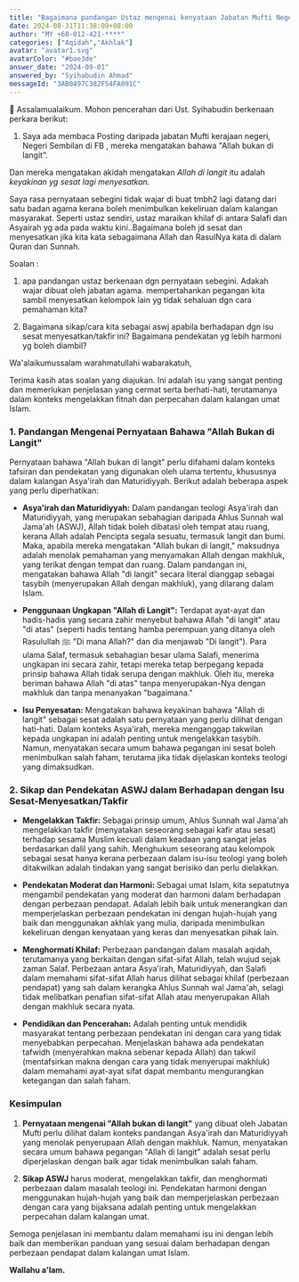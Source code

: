 ```yaml
---
title: "Bagaimana pandangan Ustaz mengenai kenyataan Jabatan Mufti Negeri Sembilan yang menyatakan \"Allah bukan di langit\" dan apakah sikap yang sepatutnya diambil dalam menghadapi isu takfiri ini?"
date: 2024-08-31T11:38:09+08:00
author: "MY +60-012-421-****"
categories: ["Aqidah","Akhlak"]
avatar: "avatar1.svg"
avatarColor: "#bae3de"
answer_date: "2024-09-01"
answered_by: "Syihabudin Ahmad"
messageId: "3AB0497C382F54FA091C"
---
```


🛑 Assalamualaikum. Mohon pencerahan dari Ust. Syihabudin berkenaan perkara berikut:

 1) Saya ada membaca Posting daripada jabatan Mufti kerajaan negeri, Negeri Sembilan di FB , mereka mengatakan bahawa "Allah bukan di langit".

Dan mereka mengatakan akidah mengatakan *Allah di langit* itu adalah *keyakinan yg sesat lagi menyesatkan.*

Saya rasa pernyataan sebegini tidak wajar di buat tmbh2 lagi datang dari satu badan agama  kerana boleh menimbulkan kekeliruan dalam
kalangan masyarakat. Seperti ustaz sendiri, ustaz maraikan khilaf di antara Salafi dan Asyairah yg ada pada waktu kini..Bagaimana boleh jd sesat dan menyesatkan jika kita kata sebagaimana Allah dan RasulNya kata di dalam Quran dan Sunnah. 

Soalan : 

1) apa pandangan ustaz berkenaan dgn pernyataan sebegini. Adakah wajar dibuat oleh jabatan agama. mempertahankan pegangan kita sambil menyesatkan kelompok lain yg tidak sehaluan dgn cara pemahaman kita?

2) Bagaimana sikap/cara kita sebagai aswj apabila berhadapan dgn isu sesat menyesatkan/takfir ini? Bagaimana pendekatan yg lebih harmoni yg boleh diambil?

<!--more-->

Wa'alaikumussalam warahmatullahi wabarakatuh,

Terima kasih atas soalan yang diajukan. Ini adalah isu yang sangat penting dan memerlukan penjelasan yang cermat serta berhati-hati, terutamanya dalam konteks mengelakkan fitnah dan perpecahan dalam kalangan umat Islam.

### 1. **Pandangan Mengenai Pernyataan Bahawa "Allah Bukan di Langit"**

Pernyataan bahawa "Allah bukan di langit" perlu difahami dalam konteks tafsiran dan pendekatan yang digunakan oleh ulama tertentu, khususnya dalam kalangan Asya'irah dan Maturidiyyah. Berikut adalah beberapa aspek yang perlu diperhatikan:

- **Asya'irah dan Maturidiyyah:** Dalam pandangan teologi Asya'irah dan Maturidiyyah, yang merupakan sebahagian daripada Ahlus Sunnah wal Jama'ah (ASWJ), Allah tidak boleh dibatasi oleh tempat atau ruang, kerana Allah adalah Pencipta segala sesuatu, termasuk langit dan bumi. Maka, apabila mereka mengatakan "Allah bukan di langit," maksudnya adalah menolak pemahaman yang menyamakan Allah dengan makhluk, yang terikat dengan tempat dan ruang. Dalam pandangan ini, mengatakan bahawa Allah "di langit" secara literal dianggap sebagai tasybih (menyerupakan Allah dengan makhluk), yang dilarang dalam Islam.

- **Penggunaan Ungkapan "Allah di Langit":** Terdapat ayat-ayat dan hadis-hadis yang secara zahir menyebut bahawa Allah "di langit" atau "di atas" (seperti hadis tentang hamba perempuan yang ditanya oleh Rasulullah ﷺ "Di mana Allah?" dan dia menjawab "Di langit"). Para ulama Salaf, termasuk sebahagian besar ulama Salafi, menerima ungkapan ini secara zahir, tetapi mereka tetap berpegang kepada prinsip bahawa Allah tidak serupa dengan makhluk. Oleh itu, mereka beriman bahawa Allah "di atas" tanpa menyerupakan-Nya dengan makhluk dan tanpa menanyakan "bagaimana."

- **Isu Penyesatan:** Mengatakan bahawa keyakinan bahawa "Allah di langit" sebagai sesat adalah satu pernyataan yang perlu dilihat dengan hati-hati. Dalam konteks Asya'irah, mereka menganggap takwilan kepada ungkapan ini adalah penting untuk mengelakkan tasybih. Namun, menyatakan secara umum bahawa pegangan ini sesat boleh menimbulkan salah faham, terutama jika tidak dijelaskan konteks teologi yang dimaksudkan.

### 2. **Sikap dan Pendekatan ASWJ dalam Berhadapan dengan Isu Sesat-Menyesatkan/Takfir**

- **Mengelakkan Takfir:** Sebagai prinsip umum, Ahlus Sunnah wal Jama'ah mengelakkan takfir (menyatakan seseorang sebagai kafir atau sesat) terhadap sesama Muslim kecuali dalam keadaan yang sangat jelas berdasarkan dalil yang sahih. Menghukum seseorang atau kelompok sebagai sesat hanya kerana perbezaan dalam isu-isu teologi yang boleh ditakwilkan adalah tindakan yang sangat berisiko dan perlu dielakkan.

- **Pendekatan Moderat dan Harmoni:** Sebagai umat Islam, kita sepatutnya mengambil pendekatan yang moderat dan harmoni dalam berhadapan dengan perbezaan pendapat. Adalah lebih baik untuk menerangkan dan memperjelaskan perbezaan pendekatan ini dengan hujah-hujah yang baik dan menggunakan akhlak yang mulia, daripada menimbulkan kekeliruan dengan kenyataan yang keras dan menyesatkan pihak lain.

- **Menghormati Khilaf:** Perbezaan pandangan dalam masalah aqidah, terutamanya yang berkaitan dengan sifat-sifat Allah, telah wujud sejak zaman Salaf. Perbezaan antara Asya'irah, Maturidiyyah, dan Salafi dalam memahami sifat-sifat Allah harus dilihat sebagai khilaf (perbezaan pendapat) yang sah dalam kerangka Ahlus Sunnah wal Jama'ah, selagi tidak melibatkan penafian sifat-sifat Allah atau menyerupakan Allah dengan makhluk secara nyata.

- **Pendidikan dan Pencerahan:** Adalah penting untuk mendidik masyarakat tentang perbezaan pendekatan ini dengan cara yang tidak menyebabkan perpecahan. Menjelaskan bahawa ada pendekatan tafwidh (menyerahkan makna sebenar kepada Allah) dan takwil (mentafsirkan makna dengan cara yang tidak menyerupai makhluk) dalam memahami ayat-ayat sifat dapat membantu mengurangkan ketegangan dan salah faham.

### Kesimpulan

1. **Pernyataan mengenai "Allah bukan di langit"** yang dibuat oleh Jabatan Mufti perlu dilihat dalam konteks pandangan Asya'irah dan Maturidiyyah yang menolak penyerupaan Allah dengan makhluk. Namun, menyatakan secara umum bahawa pegangan "Allah di langit" adalah sesat perlu diperjelaskan dengan baik agar tidak menimbulkan salah faham.

2. **Sikap ASWJ** harus moderat, mengelakkan takfir, dan menghormati perbezaan dalam masalah teologi ini. Pendekatan harmoni dengan menggunakan hujah-hujah yang baik dan memperjelaskan perbezaan dengan cara yang bijaksana adalah penting untuk mengelakkan perpecahan dalam kalangan umat.

Semoga penjelasan ini membantu dalam memahami isu ini dengan lebih baik dan memberikan panduan yang sesuai dalam berhadapan dengan perbezaan pendapat dalam kalangan umat Islam.

**Wallahu a'lam.**
